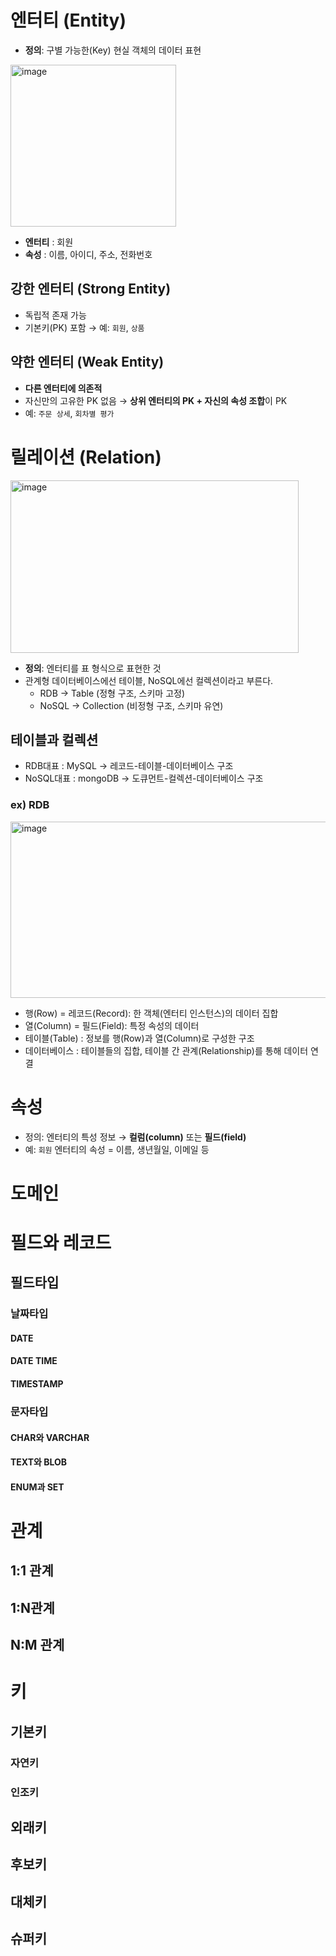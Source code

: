 # 엔터티 (Entity)
- **정의**: 구별 가능한(Key) 현실 객체의 데이터 표현
<img width="265" height="259" alt="image" src="https://github.com/user-attachments/assets/cfcd71ba-a4b8-4096-89dd-69365cf6285c" />
  
  - **엔터티** : 회원
  - **속성** : 이름, 아이디, 주소, 전화번호
## 강한 엔터티 (Strong Entity)
- 독립적 존재 가능
- 기본키(PK) 포함 → 예: `회원`, `상품`
## 약한 엔터티 (Weak Entity)
- **다른 엔터티에 의존적**
- 자신만의 고유한 PK 없음 → **상위 엔터티의 PK + 자신의 속성 조합**이 PK
- 예: `주문 상세`, `회차별 평가`
# 릴레이션 (Relation)
<img width="461" height="276" alt="image" src="https://github.com/user-attachments/assets/30fdaafb-8fad-4c97-be64-d3dc8745ab27" />

- **정의**: 엔터티를 표 형식으로 표현한 것 
- 관계형 데이터베이스에선 테이블, NoSQL에선 컬렉션이라고 부른다.
  - RDB → Table (정형 구조, 스키마 고정)
  - NoSQL → Collection (비정형 구조, 스키마 유연)
## 테이블과 컬렉션
- RDB대표 : MySQL → 레코드-테이블-데이터베이스 구조
- NoSQL대표 : mongoDB → 도큐먼트-컬렉션-데이터베이스 구조

###  ex) RDB
<img width="516" height="282" alt="image" src="https://github.com/user-attachments/assets/b84638d0-2781-4d90-81ca-3f9c06980617" />

- 행(Row) = 레코드(Record): 한 객체(엔터티 인스턴스)의 데이터 집합
- 열(Column) = 필드(Field): 특정 속성의 데이터
- 테이블(Table) : 정보를 행(Row)과 열(Column)로 구성한 구조
- 데이터베이스 : 테이블들의 집합, 테이블 간 관계(Relationship)를 통해 데이터 연결
# 속성
- 정의: 엔터티의 특성 정보 → **컬럼(column)** 또는 **필드(field)**
- 예: `회원` 엔터티의 속성 = 이름, 생년월일, 이메일 등
# 도메인
# 필드와 레코드
## 필드타입
### 날짜타입
#### DATE
#### DATE TIME
#### TIMESTAMP
### 문자타입
#### CHAR와 VARCHAR
#### TEXT와 BLOB
#### ENUM과 SET
# 관계
## 1:1 관계
## 1:N관계
## N:M 관계
# 키
## 기본키
### 자연키
### 인조키
## 외래키
## 후보키
## 대체키
## 슈퍼키
